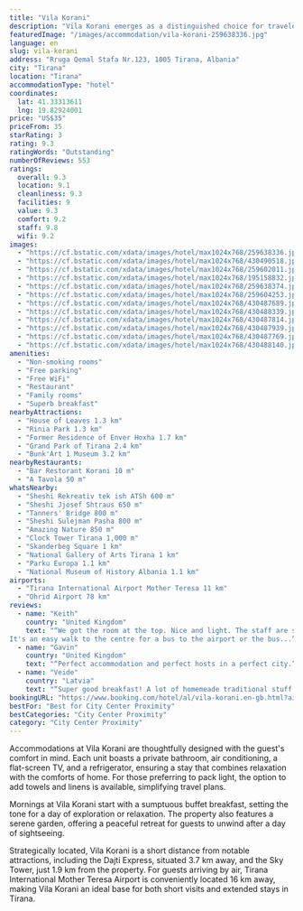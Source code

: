 ```yaml
---
title: "Vila Korani"
description: "Vila Korani emerges as a distinguished choice for travelers seeking comfort and convenience in the heart of Tirana."
featuredImage: "/images/accommodation/vila-korani-259638336.jpg"
language: en
slug: vila-korani
address: "Rruga Qemal Stafa Nr.123, 1005 Tirana, Albania"
city: "Tirana"
location: "Tirana"
accommodationType: "hotel"
coordinates:
  lat: 41.33313611
  lng: 19.82924001
price: "US$35"
priceFrom: 35
starRating: 3
rating: 9.3
ratingWords: "Outstanding"
numberOfReviews: 553
ratings:
  overall: 9.3
  location: 9.1
  cleanliness: 9.3
  facilities: 9
  value: 9.3
  comfort: 9.2
  staff: 9.8
  wifi: 9.2
images:
  - "https://cf.bstatic.com/xdata/images/hotel/max1024x768/259638336.jpg?k=68f90af3458aa8dfc2f8e83e06f9752655f29a541648328b0eb0a6625c5cbeb0&o=&hp=1"
  - "https://cf.bstatic.com/xdata/images/hotel/max1024x768/430490518.jpg?k=6f9f2db9446d0d400e6c20bad664921953de3012dba6e645d72bcdc54fbeac37&o=&hp=1"
  - "https://cf.bstatic.com/xdata/images/hotel/max1024x768/259602011.jpg?k=3918993832f30631028226b33df48c355adb1d6672b76233714f18045e99a9ca&o=&hp=1"
  - "https://cf.bstatic.com/xdata/images/hotel/max1024x768/195158832.jpg?k=a8f75e8e60d6ed68e8db2e7700a7878e890b133e5fffe6c9c0843692debdfb85&o=&hp=1"
  - "https://cf.bstatic.com/xdata/images/hotel/max1024x768/259638374.jpg?k=2dbe80c905fa2d69293f94014f21c16592e488af268ac285f520548129413c3f&o=&hp=1"
  - "https://cf.bstatic.com/xdata/images/hotel/max1024x768/259604253.jpg?k=57cd38297636181f83d71e5c4796298b4c644621924383483f6470d9d73057ac&o=&hp=1"
  - "https://cf.bstatic.com/xdata/images/hotel/max1024x768/430487689.jpg?k=7c50a46b7dacc92fe53f51ea0ace7e3f4cbc026abdbff7330c25f3f047af40ef&o=&hp=1"
  - "https://cf.bstatic.com/xdata/images/hotel/max1024x768/430488339.jpg?k=01c2ceb25f105bba49b80111f08c9004e7bffb78d9bdae611476129225a10bb1&o=&hp=1"
  - "https://cf.bstatic.com/xdata/images/hotel/max1024x768/430487814.jpg?k=48868b082fe41e1ce7ef889a5f2a928a38639939634b684bdefb97db7366aded&o=&hp=1"
  - "https://cf.bstatic.com/xdata/images/hotel/max1024x768/430487939.jpg?k=9d1bc64a478d6410608b3be7be163fc58dc189e2daa876b75467df9191fc92ac&o=&hp=1"
  - "https://cf.bstatic.com/xdata/images/hotel/max1024x768/430487769.jpg?k=da9ad5635a42cbeeef51a1398b35655dd5e8415705aa0830410bcf096b4581af&o=&hp=1"
  - "https://cf.bstatic.com/xdata/images/hotel/max1024x768/430488140.jpg?k=f99eb7c0475efc5fcd0def73dee058db1b23e26c70424068cf5c3c4725e544e9&o=&hp=1"
amenities:
  - "Non-smoking rooms"
  - "Free parking"
  - "Free WiFi"
  - "Restaurant"
  - "Family rooms"
  - "Superb breakfast"
nearbyAttractions:
  - "House of Leaves 1.3 km"
  - "Rinia Park 1.3 km"
  - "Former Residence of Enver Hoxha 1.7 km"
  - "Grand Park of Tirana 2.4 km"
  - "Bunk'Art 1 Museum 3.2 km"
nearbyRestaurants:
  - "Bar Restorant Korani 10 m"
  - "A Tavola 50 m"
whatsNearby:
  - "Sheshi Rekreativ tek ish ATSh 600 m"
  - "Sheshi Jjosef Shtraus 650 m"
  - "Tanners' Bridge 800 m"
  - "Sheshi Sulejman Pasha 800 m"
  - "Amazing Nature 850 m"
  - "Clock Tower Tirana 1,000 m"
  - "Skanderbeg Square 1 km"
  - "National Gallery of Arts Tirana 1 km"
  - "Parku Europa 1.1 km"
  - "National Museum of History Albania 1.1 km"
airports:
  - "Tirana International Airport Mother Teresa 11 km"
  - "Ohrid Airport 78 km"
reviews:
  - name: "Keith"
    country: "United Kingdom"
    text: "“We got the room at the top. Nice and light. The staff are super helpful. Breakfast was very good and they made us a breakfast to go as we were leaving early the second morning.
It's an easy walk to the centre for a bus to the airport or the bus...”"
  - name: "Gavin"
    country: "United Kingdom"
    text: "“Perfect accommodation and perfect hosts in a perfect city.”"
  - name: "Veide"
    country: "Latvia"
    text: "“Super good breakfast! A lot of homemeade traditional stuff that tasted fantastic.”"
bookingURL: "https://www.booking.com/hotel/al/vila-korani.en-gb.html?aid=8035640"
bestFor: "Best for City Center Proximity"
bestCategories: "City Center Proximity"
category: "City Center Proximity"
---
```


Accommodations at Vila Korani are thoughtfully designed with the guest's comfort in mind. Each unit boasts a private bathroom, air conditioning, a flat-screen TV, and a refrigerator, ensuring a stay that combines relaxation with the comforts of home. For those preferring to pack light, the option to add towels and linens is available, simplifying travel plans.

Mornings at Vila Korani start with a sumptuous buffet breakfast, setting the tone for a day of exploration or relaxation. The property also features a serene garden, offering a peaceful retreat for guests to unwind after a day of sightseeing.

Strategically located, Vila Korani is a short distance from notable attractions, including the Dajti Express, situated 3.7 km away, and the Sky Tower, just 1.9 km from the property. For guests arriving by air, Tirana International Mother Teresa Airport is conveniently located 16 km away, making Vila Korani an ideal base for both short visits and extended stays in Tirana.